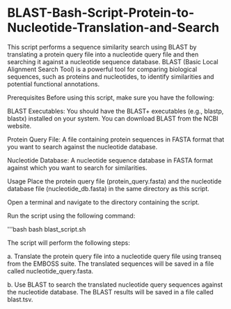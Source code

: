 # BLAST-Bash-Script-Protein-to-Nucleotide-Translation-and-Search
This script performs a sequence similarity search using BLAST by translating a protein query file into a nucleotide query file and then searching it against a nucleotide sequence database. BLAST (Basic Local Alignment Search Tool) is a powerful tool for comparing biological sequences, such as proteins and nucleotides, to identify similarities and potential functional annotations.

Prerequisites
Before using this script, make sure you have the following:

BLAST Executables: You should have the BLAST+ executables (e.g., blastp, blastx) installed on your system. You can download BLAST from the NCBI website.

Protein Query File: A file containing protein sequences in FASTA format that you want to search against the nucleotide database.

Nucleotide Database: A nucleotide sequence database in FASTA format against which you want to search for similarities.

Usage
Place the protein query file (protein_query.fasta) and the nucleotide database file (nucleotide_db.fasta) in the same directory as this script.

Open a terminal and navigate to the directory containing the script.

Run the script using the following command:

'''bash
bash blast_script.sh


The script will perform the following steps:

a. Translate the protein query file into a nucleotide query file using transeq from the EMBOSS suite. The translated sequences will be saved in a file called nucleotide_query.fasta.

b. Use BLAST to search the translated nucleotide query sequences against the nucleotide database. The BLAST results will be saved in a file called blast.tsv.


